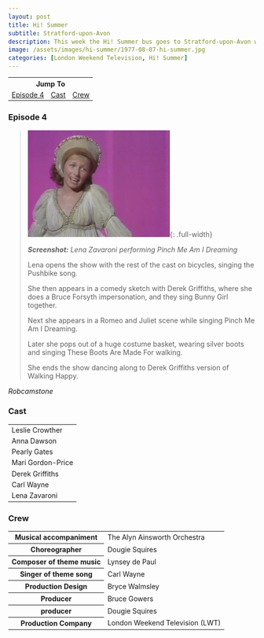 ```yaml
---
layout: post
title: Hi! Summer
subtitle: Stratford-upon-Avon
description: This week the Hi! Summer bus goes to Stratford-upon-Avon with Leslie Crowther, Anna Dawson, Pearly Gates, Mari Gordon-Price, Derek Griffiths, Derek Griffiths, Lena Zavaroni.
image: /assets/images/hi-summer/1977-08-07-hi-summer.jpg
categories: [London Weekend Television, Hi! Summer]
---
```


<table style="text-align:center;">
<tr><th colspan="3">Jump To</th></tr>
<tr>
<td><a href="#episode-4">Episode 4</a></td>
<td><a href="#cast">Cast</a></td>
<td><a href="#crew">Crew</a></td>
</tr>
</table>

### Episode 4
> ![Screenshot](/assets/images/hi-summer/1977-08-07-hi-summer.jpg){: .full-width}
>
> <cite>**Screenshot:** Lena Zavaroni performing Pinch Me Am I Dreaming</cite>
>
> Lena opens the show with the rest of the cast on bicycles, singing the Pushbike song.
>
> She then appears in a comedy sketch with Derek Griffiths, where she does a Bruce Forsyth impersonation, and they sing Bunny Girl together.
>
> Next she appears in a Romeo and Juliet scene while singing Pinch Me Am I Dreaming.
>
> Later she pops out of a huge costume basket, wearing silver boots and singing These Boots Are Made For walking.
>
> She ends the show dancing along to Derek Griffiths version of Walking Happy.

<cite>Robcamstone</cite>

### Cast
<table>
<tr><td>Leslie Crowther</td></tr>
<tr><td>Anna Dawson</td></tr>
<tr><td>Pearly Gates</td></tr>
<tr><td>Mari Gordon-Price</td></tr>
<tr><td>Derek Griffiths</td></tr>
<tr><td>Carl Wayne</td></tr>
<tr><td>Lena Zavaroni</td></tr>
</table>

### Crew
<table>
<tr><th>Musical accompaniment</th><td>The Alyn Ainsworth Orchestra</td></tr>
<tr><th>Choreographer</th><td>Dougie Squires</td></tr>
<tr><th>Composer of theme music</th><td>Lynsey de Paul</td></tr>
<tr><th>Singer of theme song</th><td>Carl Wayne</td></tr>
<tr><th>Production Design</th><td>Bryce Walmsley</td></tr>
<tr><th>Producer</th><td>Bruce Gowers</td></tr>
<tr><th>producer</th><td>Dougie Squires</td></tr>
<tr><th>Production Company</th><td>London Weekend Television (LWT)</td></tr>
</table>

<!-- **Google Map:**
<span class="post-categories">[Fanz of Lena Zavaroni (Mapping Lena Zavaroni’s life)]() -->

